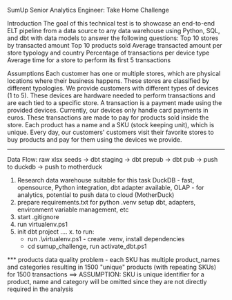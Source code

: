 SumUp Senior Analytics Engineer: Take Home Challenge

Introduction
The goal of this technical test is to showcase an end-to-end ELT pipeline from a
data source to any data warehouse using Python, SQL, and dbt with data models
to answer the following questions:
Top 10 stores by transacted amount
Top 10 products sold
Average transacted amount per store typology and country
Percentage of transactions per device type
Average time for a store to perform its first 5 transactions

Assumptions
Each customer has one or multiple stores, which are physical locations where
their business happens. These stores are classified by different typologies.
We provide customers with different types of devices (1 to 5). These devices
are hardware needed to perform transactions and are each tied to a specific
store.
A transaction is a payment made using the provided devices. Currently, our
devices only handle card payments in euros. These transactions are made to
pay for products sold inside the store. Each product has a name and a SKU
(stock keeping unit), which is unique.
Every day, our customers' customers visit their favorite stores to buy products
and pay for them using the devices we provide.

-----------------
Data Flow:
raw xlsx seeds -> dbt staging -> dbt prepub -> dbt pub -> push to duckdb -> push to motherduck

1. Research data warehouse suitable for this task
    DuckDB - fast, opensource, Python integration, dbt adapter available, OLAP - for analytics, potential to push data to cloud (MotherDuck)
2. prepare requirements.txt for python .venv setup
    dbt, adapters, environment variable management, etc
3. start .gitignore
4. run virtualenv.ps1
5. init dbt project
....
x. to run:
    * run .\virtualenv.ps1 - create .venv, install dependencies
    * cd sumup_challenge, run activate_dbt.ps1

*** products data quality problem - each SKU has multiple product_names and categories resulting in 1500 "unique" products (with repeating SKUs) for 1500 transactions ==> ASSUMPTION: SKU is unique identifier for a product, name and category will be omitted since they are not directly required in the analysis